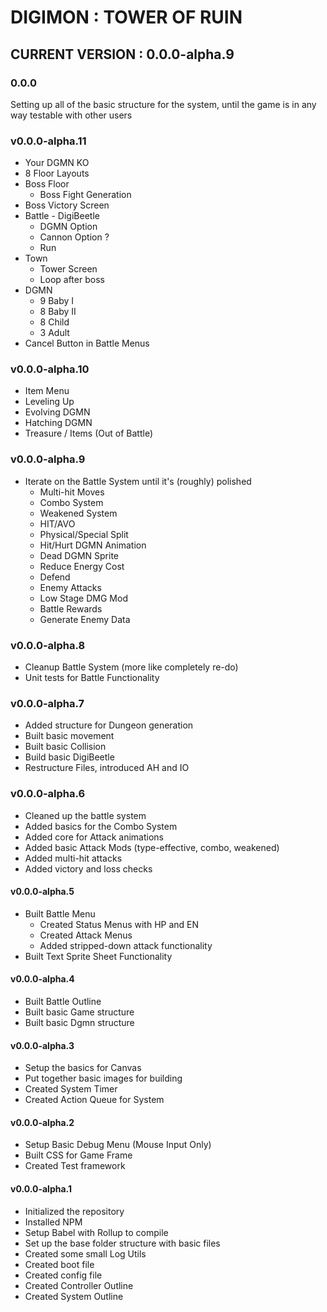 # DIGIMON : TOWER OF RUIN

## CURRENT VERSION : 0.0.0-alpha.9

### 0.0.0
Setting up all of the basic structure for the system, until the game is in any way testable with other users

### v0.0.0-alpha.11
* Your DGMN KO
* 8 Floor Layouts
* Boss Floor
  * Boss Fight Generation
* Boss Victory Screen
* Battle - DigiBeetle
  * DGMN Option
  * Cannon Option ?
  * Run
* Town
  * Tower Screen
  * Loop after boss
* DGMN
  * 9 Baby I
  * 8 Baby II
  * 8 Child
  * 3 Adult
* Cancel Button in Battle Menus

### v0.0.0-alpha.10
* Item Menu
* Leveling Up
* Evolving DGMN
* Hatching DGMN
* Treasure / Items (Out of Battle)

### v0.0.0-alpha.9
* Iterate on the Battle System until it's (roughly) polished
  * Multi-hit Moves
  * Combo System
  * Weakened System
  * HIT/AVO
  * Physical/Special Split
  * Hit/Hurt DGMN Animation
  * Dead DGMN Sprite
  * Reduce Energy Cost
  * Defend
  * Enemy Attacks
  * Low Stage DMG Mod
  * Battle Rewards
  * Generate Enemy Data

### v0.0.0-alpha.8
* Cleanup Battle System (more like completely re-do)
* Unit tests for Battle Functionality

### v0.0.0-alpha.7
* Added structure for Dungeon generation
* Built basic movement
* Built basic Collision
* Build basic DigiBeetle
* Restructure Files, introduced AH and IO

### v0.0.0-alpha.6
* Cleaned up the battle system
* Added basics for the Combo System
* Added core for Attack animations
* Added basic Attack Mods (type-effective, combo, weakened)
* Added multi-hit attacks
* Added victory and loss checks

#### v0.0.0-alpha.5
* Built Battle Menu
  * Created Status Menus with HP and EN
  * Created Attack Menus
  * Added stripped-down attack functionality
* Built Text Sprite Sheet Functionality

#### v0.0.0-alpha.4
* Built Battle Outline
* Built basic Game structure
* Built basic Dgmn structure

#### v0.0.0-alpha.3
* Setup the basics for Canvas
* Put together basic images for building
* Created System Timer
* Created Action Queue for System

#### v0.0.0-alpha.2
* Setup Basic Debug Menu (Mouse Input Only)
* Built CSS for Game Frame
* Created Test framework

#### v0.0.0-alpha.1
* Initialized the repository
* Installed NPM
* Setup Babel with Rollup to compile
* Set up the base folder structure with basic files
* Created some small Log Utils
* Created boot file
* Created config file
* Created Controller Outline
* Created System Outline